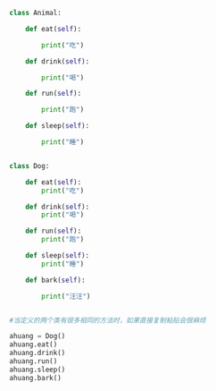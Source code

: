 
<BlogInfo id="728" title="1.不使用继承开发动物和狗" author="白日梦想猿" pv=0 read_times=0 pre_cost_time=0分25秒 category="面向对象的特性" tag_list="['面向对象的特性']" create_time="2020.02.26 13:42:38" update_time="2020.02.26 13:50:07" />

```python
class Animal:

    def eat(self):

        print("吃")

    def drink(self):

        print("喝")

    def run(self):

        print("跑")

    def sleep(self):

        print("睡")


class Dog:

    def eat(self):
        print("吃")

    def drink(self):
        print("喝")

    def run(self):
        print("跑")

    def sleep(self):
        print("睡")

    def bark(self):

        print("汪汪")


#当定义的两个类有很多相同的方法时，如果直接复制粘贴会很麻烦

ahuang = Dog()
ahuang.eat()
ahuang.drink()
ahuang.run()
ahuang.sleep()
ahuang.bark()
```
